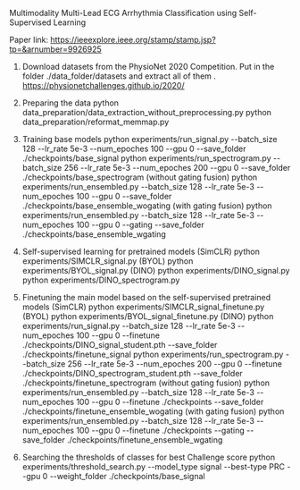 Multimodality Multi-Lead ECG Arrhythmia Classification using Self-Supervised Learning

Paper link: https://ieeexplore.ieee.org/stamp/stamp.jsp?tp=&arnumber=9926925

1. Download datasets from the PhysioNet 2020 Competition. Put in the folder ./data_folder/datasets and extract all of them .
https://physionetchallenges.github.io/2020/

2. Preparing the data 
python data_preparation/data_extraction_without_preprocessing.py
python data_preparation/reformat_memmap.py

3. Training base models 
python experiments/run_signal.py --batch_size 128 --lr_rate 5e-3 --num_epoches 100 --gpu 0 --save_folder ./checkpoints/base_signal
python experiments/run_spectrogram.py --batch_size 256 --lr_rate 5e-3 --num_epoches 200 --gpu 0 --save_folder ./checkpoints/base_spectrogram
(without gating fusion)
python experiments/run_ensembled.py --batch_size 128 --lr_rate 5e-3 --num_epoches 100 --gpu 0 --save_folder ./checkpoints/base_ensemble_wogating
(with gating fusion)
python experiments/run_ensembled.py --batch_size 128 --lr_rate 5e-3 --num_epoches 100 --gpu 0 --gating --save_folder ./checkpoints/base_ensemble_wgating

4. Self-supervised learning for pretrained models
(SimCLR)
python experiments/SIMCLR_signal.py
(BYOL)
python experiments/BYOL_signal.py
(DINO)
python experiments/DINO_signal.py
python experiments/DINO_spectrogram.py

5. Finetuning the main model based on the self-supervised pretrained models
(SimCLR)
python experiments/SIMCLR_signal_finetune.py
(BYOL)
python experiments/BYOL_signal_finetune.py
(DINO)
python experiments/run_signal.py --batch_size 128 --lr_rate 5e-3 --num_epoches 100 --gpu 0 --finetune ./checkpoints/DINO_signal_student.pth --save_folder ./checkpoints/finetune_signal
python experiments/run_spectrogram.py --batch_size 256 --lr_rate 5e-3 --num_epoches 200 --gpu 0 --finetune ./checkpoints/DINO_spectrogram_student.pth --save_folder ./checkpoints/finetune_spectrogram
(without gating fusion)
python experiments/run_ensembled.py --batch_size 128 --lr_rate 5e-3 --num_epoches 100 --gpu 0 --finetune ./checkpoints --save_folder ./checkpoints/finetune_ensemble_wogating
(with gating fusion)
python experiments/run_ensembled.py --batch_size 128 --lr_rate 5e-3 --num_epoches 100 --gpu 0 --finetune ./checkpoints --gating --save_folder ./checkpoints/finetune_ensemble_wgating

6. Searching the thresholds of classes for best Challenge score
python experiments/threshold_search.py --model_type signal --best-type PRC --gpu 0 --weight_folder ./checkpoints/base_signal
